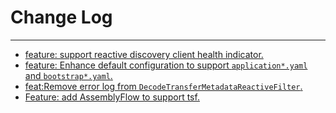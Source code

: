 # Change Log
---

- [feature: support reactive discovery client health indicator.](https://github.com/Tencent/spring-cloud-tencent/pull/988)
- [feature: Enhance default configuration to support `application*.yaml` and `bootstrap*.yaml`.](https://github.com/Tencent/spring-cloud-tencent/pull/988)
- [feat:Remove error log from `DecodeTransferMetadataReactiveFilter`.](https://github.com/Tencent/spring-cloud-tencent/pull/991)
- [Feature: add AssemblyFlow to support tsf.](https://github.com/Tencent/spring-cloud-tencent/pull/992)
